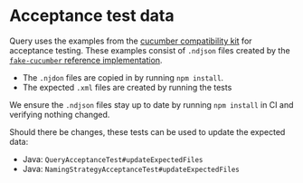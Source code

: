 # Acceptance test data

Query uses the examples from the [cucumber compatibility kit](https://github.com/cucumber/compatibility-kit)
for acceptance testing. These examples consist of `.ndjson` files created by
the [`fake-cucumber` reference implementation](https://github.com/cucumber/fake-cucumber).

* The `.njdon` files are copied in by running `npm install`.
* The expected `.xml` files are created by running the tests

We ensure the `.ndjson` files stay up to date by running `npm install` in CI
and verifying nothing changed.

Should there be changes, these tests can be used to update the expected data:
* Java: `QueryAcceptanceTest#updateExpectedFiles`
* Java: `NamingStrategyAcceptanceTest#updateExpectedFiles`
